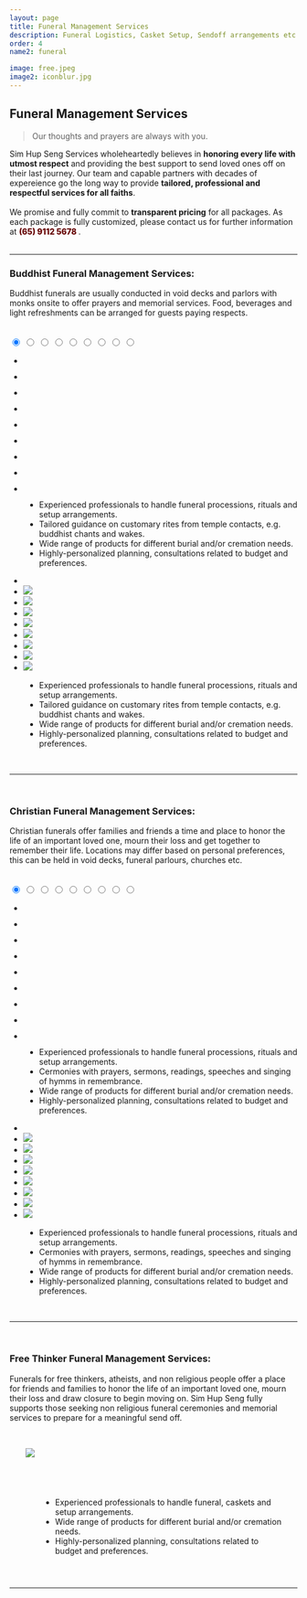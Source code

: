 ```yaml
---
layout: page
title: Funeral Management Services 
description: Funeral Logistics, Casket Setup, Sendoff arrangements etc for smooth-sailing last journeys. 
order: 4
name2: funeral

image: free.jpeg
image2: iconblur.jpg
---
```

<section>
<h2>Funeral Management Services</h2>
<blockquote>
Our thoughts and prayers are always with you. 
</blockquote>
Sim Hup Seng Services wholeheartedly believes in <b>honoring every life with utmost respect</b> and providing the best support to send loved ones off on their last journey. 
Our team and capable partners with decades of expereience go the long way to provide <b>tailored, professional and respectful services for all faiths</b>.
<br /><br />
We promise and fully commit to <b>transparent pricing</b> for all packages. As each package is fully customized, please contact us for further information at <b style="font-weight: 800; font-size: 1em; color: #660000"> (65) 9112 5678 </b>.
<br /><br />
<hr />
<h3>Buddhist <b>Funeral Management Services:</b></h3>
Buddhist funerals are usually conducted in void decks and parlors with monks onsite to offer prayers and memorial services. Food, beverages and light refreshments can be arranged for guests paying respects.

<br/>
<br/>
<br/>
    <div class="container5">
        <div class="carousel5">
            <input type="radio" name="slides5" checked="checked" id="slide-51">
            <input type="radio" name="slides5" id="slide-52">
            <input type="radio" name="slides5" id="slide-53">
            <input type="radio" name="slides5" id="slide-54">
            <input type="radio" name="slides5" id="slide-55">
            <input type="radio" name="slides5" id="slide-56">
            <input type="radio" name="slides5" id="slide-57">
            <input type="radio" name="slides5" id="slide-58">
            <input type="radio" name="slides5" id="slide-59">
            <ul class="carousel5__slides">
                <li class="carousel5__slide">
                    <figure>
                        <div>
                            <img src="assets/images/buddhist1.jpeg" alt="">
                        </div>
                    </figure>
                </li>
                <li class="carousel5__slide">
                    <figure>
                        <div>
                            <img src="assets/images/buddhist2.jpeg" alt="">
                        </div>
                    </figure>
                </li>
                <li class="carousel5__slide">
                    <figure>
                        <div>
                            <img src="assets/images/buddhist3.jpeg" alt="">
                        </div>
                    </figure>
                </li>
                <li class="carousel5__slide">
                    <figure>
                        <div>
                            <img src="assets/images/buddhist4.jpeg" alt="">
                        </div>
                    </figure>
                </li>
                <li class="carousel5__slide">
                    <figure>
                        <div>
                            <img src="assets/images/buddhist5.jpeg" alt="">
                        </div>
                    </figure>
                </li>
                <li class="carousel5__slide">
                    <figure>
                        <div>
                            <img src="assets/images/buddhist6.jpeg" alt="">
                        </div>
                    </figure>
                </li>
                <li class="carousel5__slide">
                    <figure>
                        <div>
                            <img src="assets/images/buddhist7.jpeg" alt="">
                        </div>
                    </figure>
                </li>
                <li class="carousel5__slide">
                    <figure>
                        <div>
                            <img src="assets/images/buddhist8.jpeg" alt="">
                        </div>
                    </figure>
                </li>
                <li class="carousel5__slide">
                    <figure>
                        <div>
                            <img src="assets/images/buddhist9.jpeg" alt="">
                        </div>
                    </figure>
                </li>
            </ul> 
			<span class="carousel5__words">
			<ul>
                <li style="margin-left: 2em">Experienced professionals to handle funeral processions, rituals and setup arrangements. </li>
                <li style="margin-left: 2em">Tailored guidance on customary rites from temple contacts, e.g. buddhist chants and wakes. </li>
				<li style="margin-left: 2em">Wide range of products for different burial and/or cremation needs. </li>
				<li style="margin-left: 2em">Highly-personalized planning, consultations related to budget and preferences.</li>
			</ul>
			</span>
            <ul class="carousel5__thumbnails">
                <li>
                    <label style="margin: 0" for="slide-51"><img src="assets/images/buddhist1.jpeg" alt=""></label>
                </li>
                <li>
                    <label style="margin: 0" for="slide-52"><img src="assets/images/buddhist2.jpeg"></label>
                </li>
                <li>
                    <label style="margin: 0" for="slide-53"><img src="assets/images/buddhist3.jpeg"></label>
                </li>
                <li>
                    <label style="margin: 0" for="slide-54"><img src="assets/images/buddhist4.jpeg"></label>
                </li>
                <li>
                    <label style="margin: 0" for="slide-55"><img src="assets/images/buddhist5.jpeg"></label>
                </li>
                <li>
                    <label style="margin: 0" for="slide-56"><img src="assets/images/buddhist6.jpeg"></label>
                </li>
                <li>
                    <label style="margin: 0" for="slide-57"><img src="assets/images/buddhist7.jpeg"></label>
                </li>
                <li>
                    <label style="margin: 0" for="slide-58"><img src="assets/images/buddhist8.jpeg"></label>
                </li>
                <li>
                    <label style="margin: 0" for="slide-59"><img src="assets/images/buddhist9.jpeg"></label>
                </li>
            </ul>
        </div>
    </div>
<span class="carousel5__outside_words">
    <ul>
        <li style="margin-left: 2em">Experienced professionals to handle funeral processions, rituals and setup arrangements. </li>
        <li style="margin-left: 2em">Tailored guidance on customary rites from temple contacts, e.g. buddhist chants and wakes. </li>
        <li style="margin-left: 2em">Wide range of products for different burial and/or cremation needs. </li>
        <li style="margin-left: 2em">Highly-personalized planning, consultations related to budget and preferences.</li>
	</ul>
</span>

<br />
<hr/>
</section> 

<section>
<br/>
<h3>Christian <b>Funeral Management Services:</b></h3>
Christian funerals offer families and friends a time and place to honor the life of an important loved one, mourn their loss and get together to remember their life. Locations may differ based on personal preferences, this can be held in void decks, funeral parlours, churches etc.
<br/>
<br/>
<br/>
    <div class="container5">
        <div class="carousel5">
            <input type="radio" name="slides6" checked="checked" id="slide-61">
            <input type="radio" name="slides6" id="slide-62">
            <input type="radio" name="slides6" id="slide-63">
            <input type="radio" name="slides6" id="slide-64">
            <input type="radio" name="slides6" id="slide-65">
            <input type="radio" name="slides6" id="slide-66">
            <input type="radio" name="slides6" id="slide-67">
            <input type="radio" name="slides6" id="slide-68">
            <input type="radio" name="slides6" id="slide-69">
            <ul class="carousel5__slides">
                <li class="carousel5__slide">
                    <figure>
                        <div>
                            <img src="assets/images/christian1.jpeg" alt="">
                        </div>
                    </figure>
                </li>
                <li class="carousel5__slide">
                    <figure>
                        <div>
                            <img src="assets/images/christian2.jpeg" alt="">
                        </div>
                    </figure>
                </li>
                <li class="carousel5__slide">
                    <figure>
                        <div>
                            <img src="assets/images/christian3.jpeg" alt="">
                        </div>
                    </figure>
                </li>
                <li class="carousel5__slide">
                    <figure>
                        <div>
                            <img src="assets/images/christian4.jpeg" alt="">
                        </div>
                    </figure>
                </li>
                <li class="carousel5__slide">
                    <figure>
                        <div>
                            <img src="assets/images/christian5.jpeg" alt="">
                        </div>
                    </figure>
                </li>
                <li class="carousel5__slide">
                    <figure>
                        <div>
                            <img src="assets/images/christian6.jpeg" alt="">
                        </div>
                    </figure>
                </li>
                <li class="carousel5__slide">
                    <figure>
                        <div>
                            <img src="assets/images/christian7.jpeg" alt="">
                        </div>
                    </figure>
                </li>
                <li class="carousel5__slide">
                    <figure>
                        <div>
                            <img src="assets/images/christian8.jpeg" alt="">
                        </div>
                    </figure>
                </li>
                <li class="carousel5__slide">
                    <figure>
                        <div>
                            <img src="assets/images/christian9.jpeg" alt="">
                        </div>
                    </figure>
                </li>
            </ul> 
			<span class="carousel5__words">
			<ul>
                <li style="margin-left: 2em">Experienced professionals to handle funeral processions, rituals and setup arrangements. </li>
                <li style="margin-left: 2em">Cermonies with prayers, sermons, readings, speeches and singing of hymms in remembrance. </li>
				<li style="margin-left: 2em">Wide range of products for different burial and/or cremation needs. </li>
				<li style="margin-left: 2em">Highly-personalized planning, consultations related to budget and preferences.</li>
			</ul>
			</span>
            <ul class="carousel5__thumbnails">
                <li>
                    <label style="margin: 0" for="slide-61"><img src="assets/images/christian1.jpeg" alt=""></label>
                </li>
                <li>
                    <label style="margin: 0" for="slide-62"><img src="assets/images/christian2.jpeg"></label>
                </li>
                <li>
                    <label style="margin: 0" for="slide-63"><img src="assets/images/christian3.jpeg"></label>
                </li>
                <li>
                    <label style="margin: 0" for="slide-64"><img src="assets/images/christian4.jpeg"></label>
                </li>
                <li>
                    <label style="margin: 0" for="slide-65"><img src="assets/images/christian5.jpeg"></label>
                </li>
                <li>
                    <label style="margin: 0" for="slide-66"><img src="assets/images/christian6.jpeg"></label>
                </li>
                <li>
                    <label style="margin: 0" for="slide-67"><img src="assets/images/christian7.jpeg"></label>
                </li>
                <li>
                    <label style="margin: 0" for="slide-68"><img src="assets/images/christian8.jpeg"></label>
                </li>
                <li>
                    <label style="margin: 0" for="slide-69"><img src="assets/images/christian9.jpeg"></label>
                </li>
            </ul>
        </div>
    </div>
<span class="carousel5__outside_words">
	<ul>
        <li style="margin-left: 2em">Experienced professionals to handle funeral processions, rituals and setup arrangements. </li>
        <li style="margin-left: 2em">Cermonies with prayers, sermons, readings, speeches and singing of hymms in remembrance. </li>
		<li style="margin-left: 2em">Wide range of products for different burial and/or cremation needs. </li>
		<li style="margin-left: 2em">Highly-personalized planning, consultations related to budget and preferences.</li>
	</ul>
</span>
<br />
<hr />
</section> 

<section>
<br/>
<h3>Free Thinker <b>Funeral Management Services:</b></h3>
Funerals for free thinkers, atheists, and non religious people offer a place for friends and families to honor the life of an important loved one, mourn their loss and draw closure to begin moving on. Sim Hup Seng fully supports those seeking non religious funeral ceremonies and memorial services to prepare for a meaningful send off.
<br/>
<br/>
<div class="row uniform 50%">
	<div class="8u 12u(small) image" style="padding: 2em"><img src="assets/images/free.jpeg"></div>
	<div class="4u 12u(small)" style="padding: 2em">
    <ul>
        <li style="margin-left: 2em">Experienced professionals to handle funeral, caskets and setup arrangements. </li>
	    <li style="margin-left: 2em">Wide range of products for different burial and/or cremation needs. </li>
	    <li style="margin-left: 2em">Highly-personalized planning, consultations related to budget and preferences.</li>
    </ul>
    </div>
</div>
<hr />
</section> 